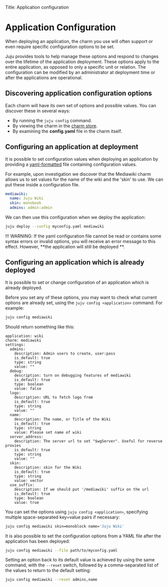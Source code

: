 Title: Application configuration

# Application Configuration

When deploying an application, the charm you use will often support or even
require specific configuration options to be set.

Juju provides tools to help manage these options and respond to changes over
the lifetime of the application deployment. These options apply to the entire
application, as opposed to only a specific unit or relation. The configuration
can be modified by an administrator at deployment time or after the applications
are operational.


## Discovering application configuration options

Each charm will have its own set of options and possible values. You can
discover these in several ways:

  - By running the `juju config` command.
  - By viewing the charm in the [charm store](https://jujucharms.com).
  - By examining the **config.yaml** file in the charm itself.


## Configuring an application at deployment

It is possible to set configuration values when deploying an application by
providing a [yaml-formatted][yaml] file containing configuration values.

For example, upon investigation we discover that the Mediawiki charm allows us
to set values for the name of the wiki and the 'skin' to use. We can put these
inside a configuration file.

```yaml
mediawiki:
  name: Juju Wiki
  skin: monobook
  admins: admin:admin
```

We can then use this configuration when we deploy the application:

```bash
juju deploy --config myconfig.yaml mediawiki
```

!!! WARNING: If the yaml configuration file cannot be read or contains some
syntax errors or invalid options, you will receive an error message to this
effect. However, **the application will still be deployed **.


## Configuring an application which is already deployed

It is possible to set or change configuration of an application which is
already deployed.

Before you set any of these options, you may want to check what current options
are already set, using the `juju config <application>` command. For example:

```bash
juju config mediawiki
```

Should return something like this:

```no-highlight
application: wiki
charm: mediawiki
settings:
  admins:
    description: Admin users to create, user:pass
    is_default: true
    type: string
    value: ""
  debug:
    description: turn on debugging features of mediawiki
    is_default: true
    type: boolean
    value: false
  logo:
    description: URL to fetch logo from
    is_default: true
    type: string
    value: ""
  name:
    description: The name, or Title of the Wiki
    is_default: true
    type: string
    value: Please set name of wiki
  server_address:
    description: The server url to set "$wgServer". Useful for reverse proxies
    is_default: true
    type: string
    value: ""
  skin:
    description: skin for the Wiki
    is_default: true
    type: string
    value: vector
  use_suffix:
    description: If we should put '/mediawiki' suffix on the url
    is_default: true
    type: boolean
    value: true
```

You can set the options using `juju config <application>`, specifying
multiple space-separated key=value pairs if necessary:

```bash
juju config mediawiki skin=monoblock name='Juju Wiki'
```
It is also possible to set the configuration options from a YAML file after
the application has been deployed:

```bash
juju config mediawiki --file path/to/myconfig.yaml
```

Setting an option back to its default value is achieved by using the same
command, with the `--reset` switch, followed by a comma-separated list of the
values to return to the default setting:

```bash
juju config mediawiki --reset admins,name
```


[yaml]: http://yaml.org/spec/1.1/current.html "YAML spec page"
